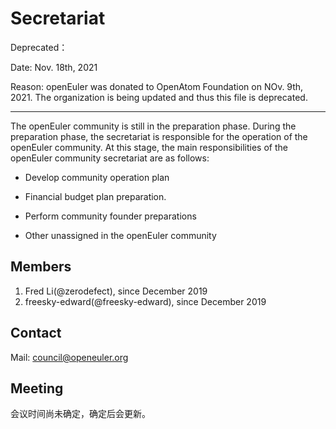 # Secretariat

Deprecated：

Date: Nov. 18th, 2021

Reason: openEuler was donated to OpenAtom Foundation on NOv. 9th, 2021. The organization is being updated and thus this file is deprecated.

---
The openEuler community is still in the preparation phase. During the preparation phase, the secretariat is responsible for the operation of the openEuler community. At this stage, the main responsibilities of the openEuler community secretariat are as follows:

- Develop community operation plan

- Financial budget plan preparation.

- Perform community founder preparations

- Other unassigned in the openEuler community

## Members

1. Fred Li(@zerodefect), since December 2019
2. freesky-edward(@freesky-edward), since December 2019



## Contact

Mail: council@openeuler.org

## Meeting

会议时间尚未确定，确定后会更新。
  

